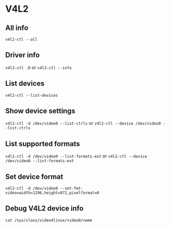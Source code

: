 # V4L2

## All info

`v4l2-ctl --all`

## Driver info

`v4l2-ctl -D` or `v4l2-ctl --info`

## List devices

`v4l2-ctl --list-devices`

## Show device settings

`v4l2-ctl -d /dev/video0 --list-ctrls` or `v4l2-ctl --device /dev/video0 --list-ctrls`

## List supported formats

`v4l2-ctl -d /dev/video0 --list-formats-ext` or `v4l2-ctl --device /dev/video0 --list-formats-ext`

## Set device format

`v4l2-ctl -d /dev/video0 --set-fmt-video=width=1296,height=972,pixelformat=0`

## Debug V4L2 device info

`cat /sys/class/video4linux/video0/name`
